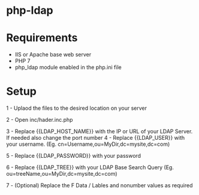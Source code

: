 # php-ldap

# Requirements
- IIS or Apache base web server
- PHP 7
- php_ldap module enabled in the php.ini file

# Setup

1 - Uplaod the files to the desired location on your server

2 - Open inc/hader.inc.php

3 - Replace {{LDAP_HOST_NAME}} with the IP or URL of your LDAP Server. If needed also change the port number
4 - Replace {{LDAP_USER}} with your username. (Eg. cn=Username,ou=MyDir,dc=mysite,dc=com)

5 - Replace {{LDAP_PASSWORD}} with your password

6 - Replace {{LDAP_TREE}} with your LDAP Base Search Query (Eg. ou=treeName,ou=MyDir,dc=mysite,dc=com)

7 - (Optional) Replace the F Data / Lables and nonumber values as required

